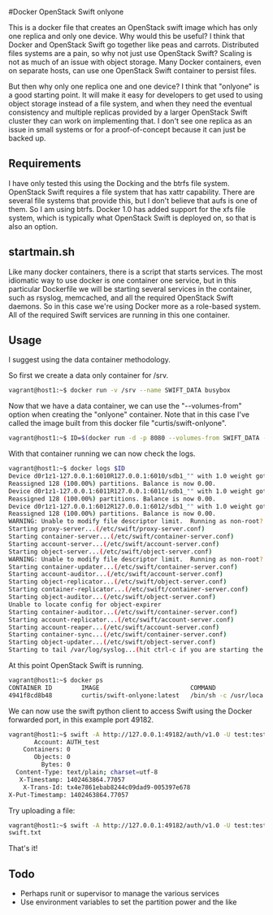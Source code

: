 #Docker OpenStack Swift onlyone

This is a docker file that creates an OpenStack swift image which has only one replica and only one device. Why would this be useful? I think that Docker and OpenStack Swift go together like peas and carrots. Distributed files systems are a pain, so why not just use OpenStack Swift? Scaling is not as much of an issue with object storage. Many Docker containers, even on separate hosts, can use one OpenStack Swift container to persist files.

But then why only one replica one and one device? I think that "onlyone" is a good starting point. It will make it easy for developers to get used to using object storage instead of a file system, and when they need the eventual consistency and multiple replicas provided by a larger OpenStack Swift cluster they can work on implementing that. I don't see one replica as an issue in small systems or for a proof-of-concept because it can just be backed up.

## Requirements

I have only tested this using the Docking and the btrfs file system. OpenStack Swift requires a file system that has xattr capability. There are several file systems that provide this, but I don't believe that aufs is one of them. So I am using btrfs. Docker 1.0 has added support for the xfs file system, which is typically what OpenStack Swift is deployed on, so that is also an option.

## startmain.sh

Like many docker containers, there is a script that starts services. The most idiomatic way to use docker is one container one service, but in this particular Dockerfile we will be starting several services in the container, such as rsyslog, memcached, and all the required OpenStack Swift daemons. So in this case we're using Docker more as a role-based system. All of the required Swift services are running in this one container.

## Usage

I suggest using the data container methodology.

So first we create a data only container for /srv.

```bash
vagrant@host1:~$ docker run -v /srv --name SWIFT_DATA busybox
```

Now that we have a data container, we can use the "--volumes-from" option when creating the "onlyone" container. Note that in this case I've called the image built from this docker file "curtis/swift-onlyone".

```bash
vagrant@host1:~$ ID=$(docker run -d -p 8080 --volumes-from SWIFT_DATA -t curtis/swift-onlyone)
```

With that container running we can now check the logs.

```bash
vagrant@host1:~$ docker logs $ID
Device d0r1z1-127.0.0.1:6010R127.0.0.1:6010/sdb1_"" with 1.0 weight got id 0
Reassigned 128 (100.00%) partitions. Balance is now 0.00.
Device d0r1z1-127.0.0.1:6011R127.0.0.1:6011/sdb1_"" with 1.0 weight got id 0
Reassigned 128 (100.00%) partitions. Balance is now 0.00.
Device d0r1z1-127.0.0.1:6012R127.0.0.1:6012/sdb1_"" with 1.0 weight got id 0
Reassigned 128 (100.00%) partitions. Balance is now 0.00.
WARNING: Unable to modify file descriptor limit.  Running as non-root?
Starting proxy-server...(/etc/swift/proxy-server.conf)
Starting container-server...(/etc/swift/container-server.conf)
Starting account-server...(/etc/swift/account-server.conf)
Starting object-server...(/etc/swift/object-server.conf)
WARNING: Unable to modify file descriptor limit.  Running as non-root?
Starting container-updater...(/etc/swift/container-server.conf)
Starting account-auditor...(/etc/swift/account-server.conf)
Starting object-replicator...(/etc/swift/object-server.conf)
Starting container-replicator...(/etc/swift/container-server.conf)
Starting object-auditor...(/etc/swift/object-server.conf)
Unable to locate config for object-expirer
Starting container-auditor...(/etc/swift/container-server.conf)
Starting account-replicator...(/etc/swift/account-server.conf)
Starting account-reaper...(/etc/swift/account-server.conf)
Starting container-sync...(/etc/swift/container-server.conf)
Starting object-updater...(/etc/swift/object-server.conf)
Starting to tail /var/log/syslog...(hit ctrl-c if you are starting the container in a bash shell)
```

At this point OpenStack Swift is running.

```bash
vagrant@host1:~$ docker ps
CONTAINER ID        IMAGE                         COMMAND                CREATED             STATUS              PORTS                     NAMES
4941f8cd8b48        curtis/swift-onlyone:latest   /bin/sh -c /usr/loca   58 seconds ago      Up 57 seconds       0.0.0.0:49182->8080/tcp   hopeful_brattain    
```

We can now use the swift python client to access Swift using the Docker forwarded port, in this example port 49182.

```bash
vagrant@host1:~$ swift -A http://127.0.0.1:49182/auth/v1.0 -U test:tester -K testing stat
       Account: AUTH_test
    Containers: 0
       Objects: 0
         Bytes: 0
  Content-Type: text/plain; charset=utf-8
   X-Timestamp: 1402463864.77057
    X-Trans-Id: tx4e7861ebab8244c09dad9-005397e678
X-Put-Timestamp: 1402463864.77057
```

Try uploading a file:

```bash
vagrant@host1:~$ swift -A http://127.0.0.1:49182/auth/v1.0 -U test:tester -K testing upload swift swift.txt
swift.txt
```

That's it!

## Todo

* Perhaps runit or supervisor to manage the various services
* Use environment variables to set the partition power and the like